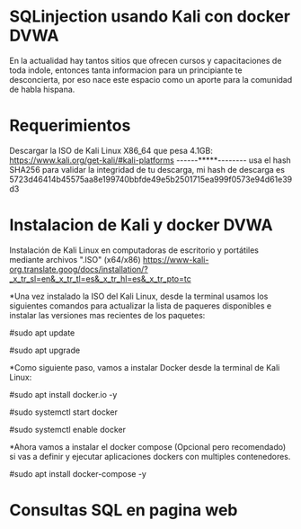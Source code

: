 # SQLinjection usando Kali con docker DVWA

En la actualidad hay tantos sitios que ofrecen cursos y capacitaciones de toda indole, entonces tanta informacion para un principiante te desconcierta, por eso nace este espacio como un aporte para la comunidad de habla hispana.

# Requerimientos
Descargar la ISO de Kali Linux X86_64 que pesa 4.1GB: https://www.kali.org/get-kali/#kali-platforms ------*****-------- usa el hash SHA256 para validar la integridad de tu descarga, mi hash de descarga es 5723d46414b45575aa8e199740bbfde49e5b2501715ea999f0573e94d61e39d3 

# Instalacion de Kali y docker DVWA
Instalación de Kali Linux en computadoras de escritorio y portátiles mediante archivos ".ISO" (x64/x86)
https://www-kali-org.translate.goog/docs/installation/?_x_tr_sl=en&_x_tr_tl=es&_x_tr_hl=es&_x_tr_pto=tc

*Una vez instalado la ISO del Kali Linux, desde la terminal usamos los siguientes comandos para actualizar la lista de paqueres disponibles e instalar las versiones mas recientes de los paquetes:

#sudo apt update

#sudo apt upgrade 
 
*Como siguiente paso, vamos a instalar Docker desde la terminal de Kali Linux:

#sudo apt install docker.io -y

#sudo systemctl start docker

#sudo systemctl enable docker

*Ahora vamos a instalar el docker compose (Opcional pero recomendado) si vas a definir y ejecutar aplicaciones dockers con multiples contenedores.

#sudo apt install docker-compose -y



# Consultas SQL en pagina web


